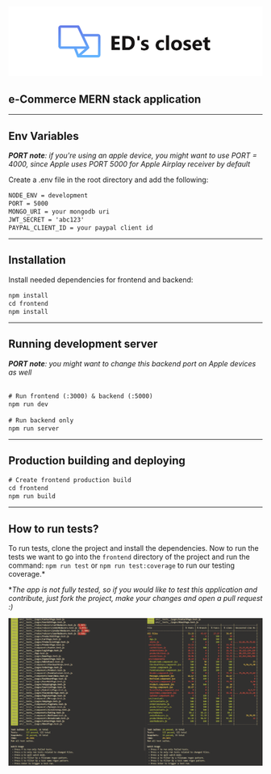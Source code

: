 <p align="center">
    <img src="./logo.png">
</p>

## e-Commerce MERN stack application

---
## Env Variables

*__PORT note__: if you're using an apple device, you might want to use PORT = 4000, since Apple uses PORT 5000 for Apple Airplay receiver by default*

Create a .env file in the root directory and add the following:
```
NODE_ENV = development
PORT = 5000
MONGO_URI = your mongodb uri
JWT_SECRET = 'abc123'
PAYPAL_CLIENT_ID = your paypal client id
```

---
## Installation
Install needed dependencies for frontend and backend:
```
npm install
cd frontend
npm install
```

---
## Running development server
*__PORT note__: you might want to change this backend port on Apple devices as well*
```

# Run frontend (:3000) & backend (:5000)
npm run dev

# Run backend only
npm run server
```

---
## Production building and deploying
```
# Create frontend production build
cd frontend
npm run build
```

---
## How to run tests?
To run tests, clone the project and install the dependencies. Now to run the tests we want to go into the `frontend` directory of the project and run the command: `npm run test` or `npm run test:coverage` to run our testing coverage.*

**The app is not fully tested, so if you would like to test this application and contribute, just fork the project, make your changes and open a pull request :)*

<p align="center">
    <img src="./tests.png">
</p>
